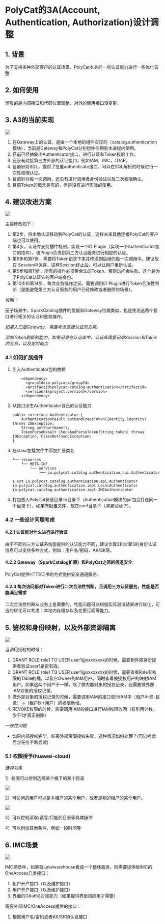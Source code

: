 # PolyCat的3A(Account, Authentication, Authorization)设计调整

## 1. 背景

为了支持多种外部客户的认证场景，PolyCat本身的一些认证能力进行一些优化调整



## 2. 如何使用

涉及的是内部接口和代码位置调整，对外的使用接口没变更。



## 3. A3的当前实现



![](../images/A3-current-version.png)

1. 在Gateway上的认证，是由一个本地的组件实现的（catalog.authentication模块），当前是Gateway和PolyCat分别组件引用到本进程内使用。
2. 目前已经抽象出Authenticator接口，进行认证和Token校验工作。
3. 还没有对接第三方外部的认证接口，例如IAM，IMC，LDAP。
4. 目前针对SQL，提供了批量authenticate接口，可以在SQL解析的时候进行一次性权限认证。
5. 目前针对每一次调用，还没有进行调用者身份验证以及二次权限确认。
6. 目前Token的概念是有的，但是没有进行实际的使用。



## 4. 建议改进方案



![](../images/A3-to-be-version.png)

主要修改如下：

1. 第2步，将本地认证移动到PolyCat的认证，这样未来其他连接PolyCat的客户端也可以使用。
2. 第4步，认证库支持插件机制，实现一个ID Plugin（实现一个Authenticator接口的插件），该Plugin负责到第三方认证服务进行相应的认证。
3. 第5步和第7步，需要将Token记录下来并传递到后继的每一次调用中。建议放在 Session中保存，这样Session终止后，可以让用户重新认证。
4. 第9步和第11步，所有的操作必须带合法的Token，否则访问会失败。这个是为了PolyCat认证它的客户端身份。
5. 第10步和第14步，每次业务操作之前，需要调用ID Plugin进行Token合法性判断（是能避免第三方认证服务的用户已经修改或者删除的场景）。



*说明：*

茄子场景中，SparkCatalog插件的位置和Gateway位置类似，也是使用这两个接口进行相关的认证和鉴权操作。

*如果入口是Gateway，需要考虑直接认证的方案。*

*添加Token刷新的能力，如果记录在认证库中，认证库需要记录Session和Token的关系，以及定时能力*



### 4.1 如何扩展插件

1. 引入Authenticator包的依赖

   ```
       <dependency>
         <groupId>io.polycat</groupId>
         <artifactId>polycat-catalog-authentication</artifactId>
         <version>${project.version}</version>
       </dependency>
   ```

   

2. 从接口派生Authenticator自己的认证能力

   ```
   public interface Authenticator {
       AuthenticationResult authAndCreatToken(Identity identity) throws IOException;
       String getShortName();
       TokenParseResult CheckAndParseToken(String token) throws IOException, ClassNotFoundException;
   }
   ```

   

3. 在class加载文件中添加扩展类名

   ```
   └── resources
       └── META-INF
           └── services
               └── io.polycat.catalog.authentication.api.Authenticator
   
   $ cat io.polycat.catalog.authentication.api.Authenticator 
   io.polycat.catalog.authentication.impl.LocalAuthenticator
   io.polycat.catalog.authentication.impl.IMCAuthenticator
   ```

   

4. 打包放入PolyCat安装目录lib目录下（Authentication模块的jar包会打在同一个目录下），如果有配置文件，放在conf目录下（*需要验证下*）。



### 4.2 一些设计问题考虑

#### 4.2.1 认证能对什么进行进行验证

由于不同的三方认证系统能提供的认证能力不同，建议步骤2和步骤3的身份认证信息可以支持多种方式，例如：用户名/密码，AK/SK等。



#### 4.2.2 Gateway（SparkCatalog扩展）和PolyCat之间的信道安全

PolyCat提供HTTS证书的方式提供安全通道服务。



#### 4.2.3 每次访问都对Token进行二次合法性判断，且调用三方认证服务，性能是否能满足需求

二次合法性判断从业务上是需要的，性能问题可以根据实际测试结果进行优化，可选的优化可以考虑：本地内存缓存以及变更订阅等能力。



## 5. 鉴权和身份映射，以及外部资源隔离

![](../images/account-user-external-map.png)

当调用授权的时候：

1. GRANT ROLE role1 TO USER user1@xxxxxxxx的时候，需要到外部身份提供者验证user1是否有效。
2. GRANT ROLE role1 TO USER user1@xxxxxxxx的时候，需要查看Role有权限的Table的桶，以及它Owner的IAM用户。同时查看被授权用户的映射IAM用户。如果这两个用户不一样，除了做内部对象的授权记录，还需要做外部IAM对象的授权记录。
3. 做外部对象的授权记录的时候，需要调用IAM的接口进行IAM中（租户A-桶-目录）->（租户B->用户）的权限新增。
4. REVOKE权限的时候，需要调用IAM的接口进行IAM权限收回（有引用计数，少于1才真正删除）



*一致性问题*

* 如果内部授权完毕，结果外部资源授权失败，这种情况如何处理？(可以考虑后台任务不断尝试)



### 5.1 权限授予(huawei-cloud)

*选择对象*

1）权限可以控制选择某个桶下的某个目录

![](../images/hc-obs-bucket-policy.png)

2）可访问的用户可以是本租户的某个用户，或者是别的租户的某个用户。

![](../images/hc-obs-bucket-user-select.png)

3）可以控制读取/读写/只能列目录等具体操作

4）可以附加其他条件，例如一段时间等



## 6. IMC场景

![](../images/imc-scenario.png)



IMC场景中，如果将Lakewarehouse看成一个整体服务，则需要提供给IMC的OneAccess几类接口：

1. 租户开户接口（以及维护接口）
2. 用户开户接口（以及维护接口）
3. 界面的OAuth2对接能力（如果提供界面的应用才需要）

需要外部IMC/OneAccess提供的接口：

1. 根据用户名/密码或者AK/SK的认证接口

